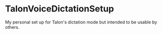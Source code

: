 # TalonVoiceDictationSetup
My personal set up for Talon's dictation mode but intended to be usable by others.
